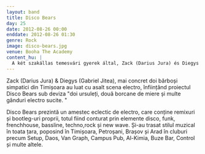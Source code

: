 ```yaml
---
layout: band
title: Disco Bears
day: 25
date: 2012-08-26 00:00
enddate: 2012-08-26 01:30
genre: Rock
image: disco-bears.jpg
venue: Booha The Academy
content_hu: |
  A két szakállas temesvári gyerek által, Zack (Darius Jura) és Diegys (Gabriel Jitea) által alapított projekt változatos electro-szettjeiben remixek és saját bootlegek éppúgy helyet kapnak, mint disco, funk, frenchhouse, bassline, techno, rock és new wace elemek.
---
```


Zack (Darius Jura) & Diegys (Gabriel Jitea), mai concret doi bărboși simpatici din Timișoara au luat cu asalt scena electro, înființând proiectul Disco Bears sub deviza "doi ursuleți, două borcane de miere și multe gânduri electro sucite. "

Disco Bears prezintă un amestec eclectic de electro, care conține remixuri și bootleg-uri proprii, totul fiind conturat prin  elemente disco, funk, frenchhouse, bassline, techno,rock și new wave. Și-au trasat stilul muzical în toata țara, poposind în Timișoara, Petroșani, Brașov și Arad în cluburi precum Setup, Daos, Van Graph, Campus Pub, Al-Kimia, Buze Bar, Control și multe altele.
